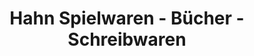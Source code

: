 ---
title: "Hahn Spielwaren - Bücher - Schreibwaren"
url: /kranichfeld/hahn-spielwaren-buecher-schreibwaren/
shop: Spielzeug
---